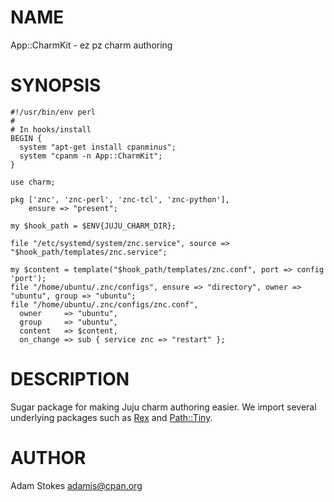 # NAME

App::CharmKit - ez pz charm authoring

# SYNOPSIS

    #!/usr/bin/env perl
    #
    # In hooks/install
    BEGIN {
      system "apt-get install cpanminus";
      system "cpanm -n App::CharmKit";
    }

    use charm;

    pkg ['znc', 'znc-perl', 'znc-tcl', 'znc-python'],
        ensure => "present";

    my $hook_path = $ENV{JUJU_CHARM_DIR};

    file "/etc/systemd/system/znc.service", source => "$hook_path/templates/znc.service";

    my $content = template("$hook_path/templates/znc.conf", port => config 'port');
    file "/home/ubuntu/.znc/configs", ensure => "directory", owner => "ubuntu", group => "ubuntu";
    file "/home/ubuntu/.znc/configs/znc.conf",
      owner     => "ubuntu",
      group     => "ubuntu",
      content   => $content,
      on_change => sub { service znc => "restart" };

# DESCRIPTION

Sugar package for making Juju charm authoring easier. We import several
underlying packages such as [Rex](https://metacpan.org/pod/Rex) and [Path::Tiny](https://metacpan.org/pod/Path::Tiny).

# AUTHOR

Adam Stokes <adamjs@cpan.org>
